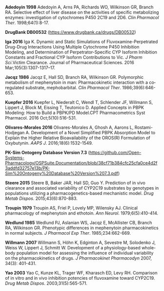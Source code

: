 **Adedoyin 1998** Adedoyin A, Arns PA, Richards WO, Wilkinson GR, Branch RA. Selective effect of liver disease on the activities of specific metabolizing enzymes: investigation of cytochromes P450 2C19 and 2D6. *Clin Pharmacol Ther*. 1998;64(1):8-17.

**DrugBank DB00532** (https://www.drugbank.ca/drugs/DB00532)

**Iga 2016** Iga K. Dynamic and Static Simulations of Fluvoxamine-Perpetrated Drug-Drug Interactions Using Multiple Cytochrome P450 Inhibition Modeling, and Determination of Perpetrator-Specific CYP Isoform Inhibition Constants and Fractional CYP Isoform Contributions to Vic. *J Pharm Sci*.Victim Clearance. Journal of Pharmaceutical Sciences. 2016 Mar;105(3):1307-1317–17.

**Jacqz 1986** Jacqz E, Hall SD, Branch RA, Wilkinson GR. Polymorphic metabolism of mephenytoin in man: Pharmacokinetic interaction with a co‐regulated substrate, mephobarbital. *Clin Pharmacol Ther*. 1986;39(6):646-653.

**Kuepfer 2016** Kuepfer L, Niederalt C, Wendl T, Schlender JF, Willmann S, Lippert J, Block M, Eissing T, Teutonico D. Applied Concepts in PBPK Modeling: How to Build a PBPK/PD Model.CPT Pharmacometrics Syst Pharmacol. 2016 Oct;5(10):516-531.

**Olivares-Morales 2016** Olivares-Morales A, Ghosh A, Aarons L, Rostami-Hodjegan A. Development of a Novel Simplified PBPK Absorption Model to Explain the Higher Relative Bioavailability of the OROS(R) Formulation of Oxybutynin. *AAPS J*. 2016;18(6):1532-1549. 

**PK-Sim Ontogeny Database Version 7.3** (https://github.com/Open-Systems-Pharmacology/OSPSuite.Documentation/blob/38cf71b384cfc25cfa0ce4d2f3addfd32757e13b/PK-Sim%20Ontogeny%20Database%20Version%207.3.pdf)

**Steere 2015** Steere B, Baker JAR, Hall SD, Guo Y. Prediction of in vivo clearance and associated variability of CYP2C19 substrates by genotypes in populations utilizing a pharmacogenetics-based mechanistic model. *Drug Metab Dispos*. 2015;43(6):870-883.

**Troupin 1979** Troupin AS, Friel P, Lovely MP, Wilensky AJ. Clinical pharmacology of mephenytoin and ethotoin. *Ann Neurol*. 1979;6(5):410-414.

**Wedlund 1985** Wedlund PJ, Aslanian WS, Jacqz E, McAllister CB, Branch RA, Wilkinson GR. Phenotypic differences in mephenytoin pharmacokinetics in normal subjects. *J Pharmacol Exp Ther*. 1985;234:662-669.

**Willmann 2007** Willmann S, Höhn K, Edginton A, Sevestre M, Solodenko J, Weiss W, Lippert J, Schmitt W. Development of a physiology-based whole-body population model for assessing the influence of individual variability on the pharmacokinetics of drugs. *J Pharmacokinet Pharmacodyn* 2007, 34(3): 401-431.

 **Yao 2003** Yao C, Kunze KL, Trager WF, Kharasch ED, Levy RH. Comparison of in vitro and in vivo inhibition potencies of fluvoxamine toward CYP2C19. *Drug Metab Dispos*. 2003;31(5):565-571.